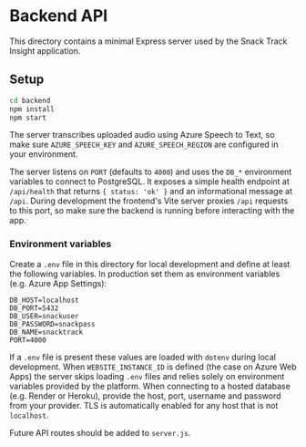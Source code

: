 # Backend API

This directory contains a minimal Express server used by the Snack Track Insight application.

## Setup

```sh
cd backend
npm install
npm start
```

The server transcribes uploaded audio using Azure Speech to Text, so make sure
`AZURE_SPEECH_KEY` and `AZURE_SPEECH_REGION` are configured in your environment.

The server listens on `PORT` (defaults to `4000`) and uses the `DB_*` environment variables to connect to PostgreSQL. It exposes a simple health endpoint at `/api/health` that returns `{ status: 'ok' }` and an informational message at `/api`.
During development the frontend's Vite server proxies `/api` requests to this port, so make sure the backend is running before interacting with the app.

### Environment variables

Create a `.env` file in this directory for local development and define at least the following variables. In production set them as environment variables (e.g. Azure App Settings):

```env
DB_HOST=localhost
DB_PORT=5432
DB_USER=snackuser
DB_PASSWORD=snackpass
DB_NAME=snacktrack
PORT=4000
```

If a `.env` file is present these values are loaded with `dotenv` during local development. When `WEBSITE_INSTANCE_ID` is defined (the case on Azure Web Apps) the server skips loading `.env` files and relies solely on environment variables provided by the platform.
When connecting to a hosted database (e.g. Render or Heroku), provide the host, port, username and password from your provider. TLS is automatically enabled for any host that is not `localhost`.

Future API routes should be added to `server.js`.
